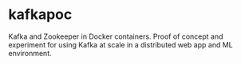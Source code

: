 # kafkapoc
Kafka and Zookeeper in Docker containers. Proof of concept and experiment for using Kafka at scale in a distributed web app and ML environment.
